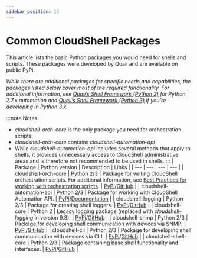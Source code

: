 ```yaml
---
sidebar_position: 16
---
```


# Common CloudShell Packages

This article lists the basic Python packages you would need for shells and scripts. These packages were developed by Quali and are available on public PyPi.

*While there are additional packages for specific needs and capabilities, the packages listed below cover most of the required functionality. For additional information, see [Quali’s Shell Framework (Python 2)](https://help.quali.com/Online%20Help/0.0/Portal/Content/DevGuide/Reference/Quali-Shell-Framework-2.htm) for Python 2.7.x automation and [Quali’s Shell Framework (Python 3)](https://help.quali.com/Online%20Help/0.0/Portal/Content/DevGuide/Reference/Quali-Shell-Framework-3.htm) if you’re developing in Python 3.x.*

:::note Notes:
- *cloudshell\-orch-core* is the only package you need for orchestration scripts.
- *cloudshell\-orch-core* contains *cloudshell\-automation-api*
- While *cloudshell\-automation-api* includes several methods that apply to shells, it provides unnecessary access to CloudShell administrative areas and is therefore not recommended to be used in shells.
:::
| Package | Python version | Description | Links |
| --- | --- | --- | --- |
| cloudshell\-orch-core | Python 2/3 | Package for writing CloudShell orchestration scripts. For additional information, see [Best Practices for working with orchestration scripts](https://help.quali.com/Online%20Help/0.0/Portal/Content/DevGuide/Orch-Scripts/Getting-Started.htm#Best). | [PyPi](https://pypi.org/project/cloudshell-orch-core/)/[GitHub](https://github.com/QualiSystems/cloudshell-orch-core) |
| cloudshell\-automation-api | Python 2/3 | Package for working with CloudShell Automation API. | [PyPi](https://pypi.org/project/cloudshell-automation-api/)/[Documentation](https://help.quali.com/Online%20Help/0.0/Python-API/) |
| cloudshell\-logging | Python 2/3 | Package for creating shell loggers. | [PyPi](https://pypi.org/project/cloudshell-logging)/[GitHub](https://github.com/QualiSystems/cloudshell-logging) |
| cloudshell\-core | Python 2 | Legacy logging package (replaced with *cloudshell\-logging* in version 9.3). | [PyPi](https://pypi.org/project/cloudshell-core/)/[GitHub](https://github.com/QualiSystems/cloudshell-core) |
| cloudshell\-snmp | Python 2/3 | Package for developing shell communication with devices via SNMP. | [PyPi](https://pypi.org/project/cloudshell-snmp/)/[GitHub](https://github.com/QualiSystems/cloudshell-snmp) |
| cloudshell\-cli | Python 2/3 | Package for developing shell communication with devices via CLI. | [PyPi](https://pypi.org/project/cloudshell-cli/)/[GitHub](https://github.com/QualiSystems/cloudshell-cli) |
| cloudshell\-shell-core | Python 2/3 | Package containing base shell functionality and interfaces. | [PyPi](https://pypi.org/project/cloudshell-shell-core/)/[GitHub](https://github.com/QualiSystems/cloudshell-shell-core) |
